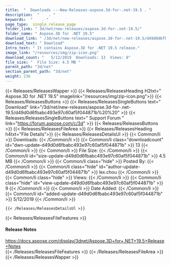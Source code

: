 ```yaml
---
title:  "  Downloads ---New-Releases-aspose.3d-for-.net-19.5 . " 
description:  "    . " 
keywords:  "    . " 
page_type:  single_release_page
folder_link: " 3d/net/new-releases/aspose.3d-for-.net-19.5/"
folder_name: " Aspose.3D for .NET 19.5"
download_link: " /3d/net/new-releases/aspose.3d-for-.net-19.5/d49d0d6fbabc493e97c60af5f044871b"
download_text: " Download"
Intro_text: " It contains Aspose.3D for .NET 19.5 release."
image_link: "/resources/img/zip-icon.png"
download_count: "   5/12/2019  Downloads: 13  Views: 8"
file_size: "  File Size: 4.5 MB "
parent_path: "3d/net"
section_parent_path: "3d/net"
weight: 236
---
```


{{< Releases/ReleasesWapper >}}
  {{< Releases/ReleasesHeading H2txt=" Aspose.3D for .NET 19.5" imagelink="/resources/img/zip-icon.png">}}
  {{< Releases/ReleasesButtons >}}
    {{< Releases/ReleasesSingleButtons text=" Download" link="/3d/net/new-releases/aspose.3d-for-.net-19.5/d49d0d6fbabc493e97c60af5f044871b%20%20" >}}
    {{< Releases/ReleasesSingleButtons text=" Support Forum " link="https://forum.aspose.com/c/3d" >}}
  {{< Releases/ReleasesButtons >}}
  {{< Releases/ReleasesFileArea >}}
    {{< Releases/ReleasesHeading h4txt="File Details">}}
    {{< Releases/ReleasesDetailsUl >}}
            {{< Common/li  >}} Downloads: {{< /Common/li >}} 
      {{< Common/li class="downloadcount" id="dwn-update-d49d0d6fbabc493e97c60af5f044871b" >}} 13 {{< /Common/li >}} 
      {{< Common/li  >}} File Size: {{< /Common/li >}} 
      {{< Common/li id="size-update-d49d0d6fbabc493e97c60af5f044871b" >}} 4.5 MB {{< /Common/li >}} 
      {{< Common/li  class="hide" >}} Posted By: {{< /Common/li >}} 
      {{< Common/li class="hide" id="author-update-d49d0d6fbabc493e97c60af5f044871b" >}} lex.chou {{< /Common/li >}} 
      {{< Common/li class="hide"  >}} Views: {{< /Common/li >}} 
      {{< Common/li class="hide" id="view-update-d49d0d6fbabc493e97c60af5f044871b" >}} 9 {{< /Common/li >}} 
      {{< Common/li  >}} Date Added: {{< /Common/li >}} 
      {{< Common/li id="added-update-d49d0d6fbabc493e97c60af5f044871b" >}} 5/12/2019 {{< /Common/li >}} 

    {{< /Releases/ReleasesDetailsUl >}}

  {{< Releases/ReleasesFileFeatures >}}
      <h4>Release Notes</h4><div><a href="https://docs.aspose.com/display/3dnet/Aspose.3D+for+.NET+19.5+Release+Notes">https://docs.aspose.com/display/3dnet/Aspose.3D+for+.NET+19.5+Release+Notes</a></div>
  {{< /Releases/ReleasesFileFeatures >}}
 {{< /Releases/ReleasesFileArea >}}
{{< /Releases/ReleasesWapper >}}


